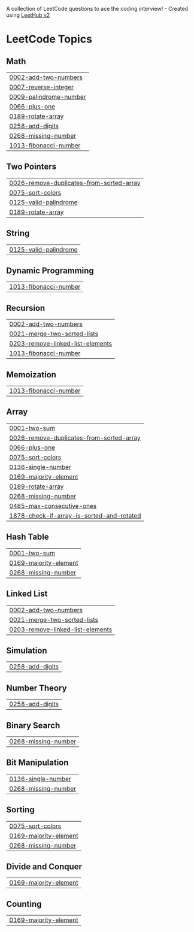 A collection of LeetCode questions to ace the coding interview! - Created using [LeetHub v2](https://github.com/arunbhardwaj/LeetHub-2.0)
<!---LeetCode Topics Start-->
# LeetCode Topics
## Math
|  |
| ------- |
| [0002-add-two-numbers](https://github.com/SanikaPatil2528/DSA_Sanika/tree/master/0002-add-two-numbers) |
| [0007-reverse-integer](https://github.com/SanikaPatil2528/DSA_Sanika/tree/master/0007-reverse-integer) |
| [0009-palindrome-number](https://github.com/SanikaPatil2528/DSA_Sanika/tree/master/0009-palindrome-number) |
| [0066-plus-one](https://github.com/SanikaPatil2528/DSA_Sanika/tree/master/0066-plus-one) |
| [0189-rotate-array](https://github.com/SanikaPatil2528/DSA_Sanika/tree/master/0189-rotate-array) |
| [0258-add-digits](https://github.com/SanikaPatil2528/DSA_Sanika/tree/master/0258-add-digits) |
| [0268-missing-number](https://github.com/SanikaPatil2528/DSA_Sanika/tree/master/0268-missing-number) |
| [1013-fibonacci-number](https://github.com/SanikaPatil2528/DSA_Sanika/tree/master/1013-fibonacci-number) |
## Two Pointers
|  |
| ------- |
| [0026-remove-duplicates-from-sorted-array](https://github.com/SanikaPatil2528/DSA_Sanika/tree/master/0026-remove-duplicates-from-sorted-array) |
| [0075-sort-colors](https://github.com/SanikaPatil2528/DSA_Sanika/tree/master/0075-sort-colors) |
| [0125-valid-palindrome](https://github.com/SanikaPatil2528/DSA_Sanika/tree/master/0125-valid-palindrome) |
| [0189-rotate-array](https://github.com/SanikaPatil2528/DSA_Sanika/tree/master/0189-rotate-array) |
## String
|  |
| ------- |
| [0125-valid-palindrome](https://github.com/SanikaPatil2528/DSA_Sanika/tree/master/0125-valid-palindrome) |
## Dynamic Programming
|  |
| ------- |
| [1013-fibonacci-number](https://github.com/SanikaPatil2528/DSA_Sanika/tree/master/1013-fibonacci-number) |
## Recursion
|  |
| ------- |
| [0002-add-two-numbers](https://github.com/SanikaPatil2528/DSA_Sanika/tree/master/0002-add-two-numbers) |
| [0021-merge-two-sorted-lists](https://github.com/SanikaPatil2528/DSA_Sanika/tree/master/0021-merge-two-sorted-lists) |
| [0203-remove-linked-list-elements](https://github.com/SanikaPatil2528/DSA_Sanika/tree/master/0203-remove-linked-list-elements) |
| [1013-fibonacci-number](https://github.com/SanikaPatil2528/DSA_Sanika/tree/master/1013-fibonacci-number) |
## Memoization
|  |
| ------- |
| [1013-fibonacci-number](https://github.com/SanikaPatil2528/DSA_Sanika/tree/master/1013-fibonacci-number) |
## Array
|  |
| ------- |
| [0001-two-sum](https://github.com/SanikaPatil2528/DSA_Sanika/tree/master/0001-two-sum) |
| [0026-remove-duplicates-from-sorted-array](https://github.com/SanikaPatil2528/DSA_Sanika/tree/master/0026-remove-duplicates-from-sorted-array) |
| [0066-plus-one](https://github.com/SanikaPatil2528/DSA_Sanika/tree/master/0066-plus-one) |
| [0075-sort-colors](https://github.com/SanikaPatil2528/DSA_Sanika/tree/master/0075-sort-colors) |
| [0136-single-number](https://github.com/SanikaPatil2528/DSA_Sanika/tree/master/0136-single-number) |
| [0169-majority-element](https://github.com/SanikaPatil2528/DSA_Sanika/tree/master/0169-majority-element) |
| [0189-rotate-array](https://github.com/SanikaPatil2528/DSA_Sanika/tree/master/0189-rotate-array) |
| [0268-missing-number](https://github.com/SanikaPatil2528/DSA_Sanika/tree/master/0268-missing-number) |
| [0485-max-consecutive-ones](https://github.com/SanikaPatil2528/DSA_Sanika/tree/master/0485-max-consecutive-ones) |
| [1878-check-if-array-is-sorted-and-rotated](https://github.com/SanikaPatil2528/DSA_Sanika/tree/master/1878-check-if-array-is-sorted-and-rotated) |
## Hash Table
|  |
| ------- |
| [0001-two-sum](https://github.com/SanikaPatil2528/DSA_Sanika/tree/master/0001-two-sum) |
| [0169-majority-element](https://github.com/SanikaPatil2528/DSA_Sanika/tree/master/0169-majority-element) |
| [0268-missing-number](https://github.com/SanikaPatil2528/DSA_Sanika/tree/master/0268-missing-number) |
## Linked List
|  |
| ------- |
| [0002-add-two-numbers](https://github.com/SanikaPatil2528/DSA_Sanika/tree/master/0002-add-two-numbers) |
| [0021-merge-two-sorted-lists](https://github.com/SanikaPatil2528/DSA_Sanika/tree/master/0021-merge-two-sorted-lists) |
| [0203-remove-linked-list-elements](https://github.com/SanikaPatil2528/DSA_Sanika/tree/master/0203-remove-linked-list-elements) |
## Simulation
|  |
| ------- |
| [0258-add-digits](https://github.com/SanikaPatil2528/DSA_Sanika/tree/master/0258-add-digits) |
## Number Theory
|  |
| ------- |
| [0258-add-digits](https://github.com/SanikaPatil2528/DSA_Sanika/tree/master/0258-add-digits) |
## Binary Search
|  |
| ------- |
| [0268-missing-number](https://github.com/SanikaPatil2528/DSA_Sanika/tree/master/0268-missing-number) |
## Bit Manipulation
|  |
| ------- |
| [0136-single-number](https://github.com/SanikaPatil2528/DSA_Sanika/tree/master/0136-single-number) |
| [0268-missing-number](https://github.com/SanikaPatil2528/DSA_Sanika/tree/master/0268-missing-number) |
## Sorting
|  |
| ------- |
| [0075-sort-colors](https://github.com/SanikaPatil2528/DSA_Sanika/tree/master/0075-sort-colors) |
| [0169-majority-element](https://github.com/SanikaPatil2528/DSA_Sanika/tree/master/0169-majority-element) |
| [0268-missing-number](https://github.com/SanikaPatil2528/DSA_Sanika/tree/master/0268-missing-number) |
## Divide and Conquer
|  |
| ------- |
| [0169-majority-element](https://github.com/SanikaPatil2528/DSA_Sanika/tree/master/0169-majority-element) |
## Counting
|  |
| ------- |
| [0169-majority-element](https://github.com/SanikaPatil2528/DSA_Sanika/tree/master/0169-majority-element) |
<!---LeetCode Topics End-->